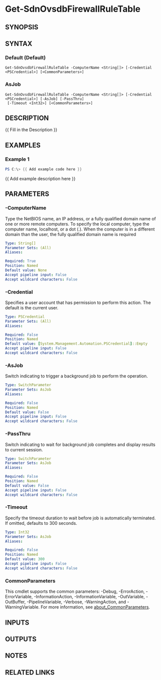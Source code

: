 # Get-SdnOvsdbFirewallRuleTable

## SYNOPSIS

## SYNTAX

### Default (Default)
```
Get-SdnOvsdbFirewallRuleTable -ComputerName <String[]> [-Credential <PSCredential>] [<CommonParameters>]
```

### AsJob
```
Get-SdnOvsdbFirewallRuleTable -ComputerName <String[]> [-Credential <PSCredential>] [-AsJob] [-PassThru]
 [-Timeout <Int32>] [<CommonParameters>]
```

## DESCRIPTION
{{ Fill in the Description }}

## EXAMPLES

### Example 1
```powershell
PS C:\> {{ Add example code here }}
```

{{ Add example description here }}

## PARAMETERS

### -ComputerName
Type the NetBIOS name, an IP address, or a fully qualified domain name of one or more remote computers.
To specify the local computer, type the computer name, localhost, or a dot (.).
When the computer is in a different domain than the user, the fully qualified domain name is required

```yaml
Type: String[]
Parameter Sets: (All)
Aliases:

Required: True
Position: Named
Default value: None
Accept pipeline input: False
Accept wildcard characters: False
```

### -Credential
Specifies a user account that has permission to perform this action.
The default is the current user.

```yaml
Type: PSCredential
Parameter Sets: (All)
Aliases:

Required: False
Position: Named
Default value: [System.Management.Automation.PSCredential]::Empty
Accept pipeline input: False
Accept wildcard characters: False
```

### -AsJob
Switch indicating to trigger a background job to perform the operation.

```yaml
Type: SwitchParameter
Parameter Sets: AsJob
Aliases:

Required: False
Position: Named
Default value: False
Accept pipeline input: False
Accept wildcard characters: False
```

### -PassThru
Switch indicating to wait for background job completes and display results to current session.

```yaml
Type: SwitchParameter
Parameter Sets: AsJob
Aliases:

Required: False
Position: Named
Default value: False
Accept pipeline input: False
Accept wildcard characters: False
```

### -Timeout
Specify the timeout duration to wait before job is automatically terminated.
If omitted, defaults to 300 seconds.

```yaml
Type: Int32
Parameter Sets: AsJob
Aliases:

Required: False
Position: Named
Default value: 300
Accept pipeline input: False
Accept wildcard characters: False
```

### CommonParameters
This cmdlet supports the common parameters: -Debug, -ErrorAction, -ErrorVariable, -InformationAction, -InformationVariable, -OutVariable, -OutBuffer, -PipelineVariable, -Verbose, -WarningAction, and -WarningVariable. For more information, see [about_CommonParameters](http://go.microsoft.com/fwlink/?LinkID=113216).

## INPUTS

## OUTPUTS

## NOTES

## RELATED LINKS
